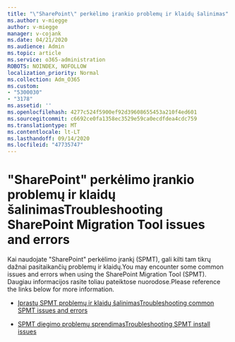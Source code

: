 ```yaml
---
title: "\"SharePoint\" perkėlimo įrankio problemų ir klaidų šalinimas"
ms.author: v-miegge
author: v-miegge
manager: v-cojank
ms.date: 04/21/2020
ms.audience: Admin
ms.topic: article
ms.service: o365-administration
ROBOTS: NOINDEX, NOFOLLOW
localization_priority: Normal
ms.collection: Adm_O365
ms.custom:
- "5300030"
- "3178"
ms.assetid: ''
ms.openlocfilehash: 4277c524f5900ef92d39608655453a210f4ed601
ms.sourcegitcommit: c6692ce0fa1358ec3529e59ca0ecdfdea4cdc759
ms.translationtype: MT
ms.contentlocale: lt-LT
ms.lasthandoff: 09/14/2020
ms.locfileid: "47735747"
---
```

# <a name="troubleshooting-sharepoint-migration-tool-issues-and-errors"></a><span data-ttu-id="0f904-102">"SharePoint" perkėlimo įrankio problemų ir klaidų šalinimas</span><span class="sxs-lookup"><span data-stu-id="0f904-102">Troubleshooting SharePoint Migration Tool issues and errors</span></span>

<span data-ttu-id="0f904-103">Kai naudojate "SharePoint" perkėlimo įrankį (SPMT), gali kilti tam tikrų dažnai pasitaikančių problemų ir klaidų.</span><span class="sxs-lookup"><span data-stu-id="0f904-103">You may encounter some common issues and errors when using the SharePoint Migration Tool (SPMT).</span></span> <span data-ttu-id="0f904-104">Daugiau informacijos rasite toliau pateiktose nuorodose.</span><span class="sxs-lookup"><span data-stu-id="0f904-104">Please reference the links below for more information.</span></span>

- [<span data-ttu-id="0f904-105">Įprastų SPMT problemų ir klaidų šalinimas</span><span class="sxs-lookup"><span data-stu-id="0f904-105">Troubleshooting common SPMT issues and errors</span></span>](https://docs.microsoft.com/sharepointmigration/troubleshooting-common-spmt-issues)

- [<span data-ttu-id="0f904-106">SPMT diegimo problemų sprendimas</span><span class="sxs-lookup"><span data-stu-id="0f904-106">Troubleshooting SPMT install issues</span></span>](https://docs.microsoft.com/sharepointmigration/spmt-install-issues)
